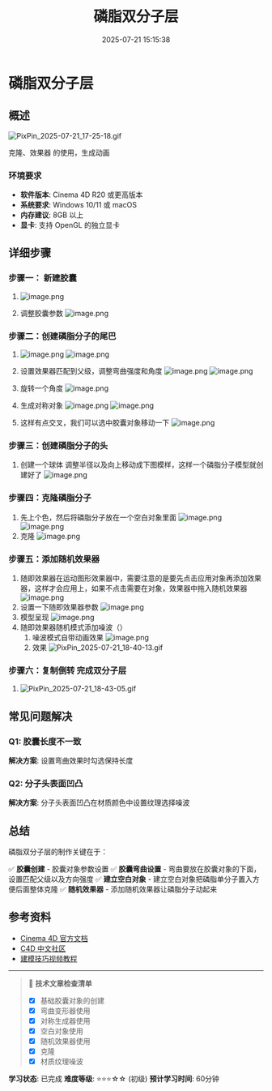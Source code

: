 ﻿---
title: 磷脂双分子层
date: 2025-07-21 15:15:38
tags:
  - C4D
categories:
  - C4D
cover: http://img.upoorcake.cn/upoorcake/006cn0osgy1fg8gm3jb33j30hs0hsmyi.jpg
description:
---

# 磷脂双分子层

## 概述

![PixPin_2025-07-21_17-25-18.gif](http://img.upoorcake.cn/upoorcake/202507211725653.gif)

克隆、效果器 的使用，生成动画

### 环境要求
- **软件版本**: Cinema 4D R20 或更高版本
- **系统要求**: Windows 10/11 或 macOS
- **内存建议**: 8GB 以上
- **显卡**: 支持 OpenGL 的独立显卡

## 详细步骤

### 步骤一：  新建胶囊
1. ![image.png](http://img.upoorcake.cn/upoorcake/202507211727417.png)

2. 调整胶囊参数
	![image.png](http://img.upoorcake.cn/upoorcake/202507211729322.png)

### 步骤二：创建磷脂分子的尾巴
1. 
	![image.png](http://img.upoorcake.cn/upoorcake/202507211730326.png)
	 ![image.png](http://img.upoorcake.cn/upoorcake/202507211731734.png)
2. 设置效果器匹配到父级，调整弯曲强度和角度
	![image.png](http://img.upoorcake.cn/upoorcake/202507211733613.png)
	![image.png](http://img.upoorcake.cn/upoorcake/202507211733362.png)


3. 旋转一个角度
	![image.png](http://img.upoorcake.cn/upoorcake/202507211739303.png)
4. 生成对称对象
	![image.png](http://img.upoorcake.cn/upoorcake/202507211744845.png)
	![image.png](http://img.upoorcake.cn/upoorcake/202507211745989.png)
5. 这样有点交叉，我们可以选中胶囊对象移动一下
	![image.png](http://img.upoorcake.cn/upoorcake/202507211746373.png)
### 步骤三：创建磷脂分子的头

1. 创建一个球体 调整半径以及向上移动成下图模样，这样一个磷脂分子模型就创建好了
	![image.png](http://img.upoorcake.cn/upoorcake/202507211751595.png)
### 步骤四：克隆磷脂分子

1. 先上个色，然后将磷脂分子放在一个空白对象里面 
	![image.png](http://img.upoorcake.cn/upoorcake/202507211806007.png)
	![image.png](http://img.upoorcake.cn/upoorcake/202507211806088.png)
2. 克隆
	![image.png](http://img.upoorcake.cn/upoorcake/202507211808035.png)
### 步骤五：添加随机效果器

1. 随即效果器在运动图形效果器中，需要注意的是要先点击应用对象再添加效果器，这样才会应用上，如果不点击需要在对象，效果器中拖入随机效果器
	![image.png](http://img.upoorcake.cn/upoorcake/202507211826764.png)
2. 设置一下随即效果器参数
	![image.png](http://img.upoorcake.cn/upoorcake/202507211836890.png)
3. 模型呈现
	![image.png](http://img.upoorcake.cn/upoorcake/202507211837490.png)
4. 随即效果器随机模式添加噪波（）
	1. 噪波模式自带动画效果
		![image.png](http://img.upoorcake.cn/upoorcake/202507211839831.png)
	2. 效果
		![PixPin_2025-07-21_18-40-13.gif](http://img.upoorcake.cn/upoorcake/202507211840595.gif)
### 步骤六：复制倒转 完成双分子层
1. ![PixPin_2025-07-21_18-43-05.gif](http://img.upoorcake.cn/upoorcake/202507211843380.gif)

## 常见问题解决

### Q1: 胶囊长度不一致 
**解决方案**: 设置弯曲效果时勾选保持长度

### Q2: 分子头表面凹凸
**解决方案**: 分子头表面凹凸在材质颜色中设置纹理选择噪波

## 总结

磷脂双分子层的制作关键在于：

✅ **胶囊创建** - 胶囊对象参数设置 
✅ **胶囊弯曲设置** - 弯曲要放在胶囊对象的下面，设置匹配父级以及方向强度
✅ **建立空白对象** - 建立空白对象把磷脂单分子置入方便后面整体克隆
✅ **随机效果器** - 添加随机效果器让磷脂分子动起来


## 参考资料

- [Cinema 4D 官方文档](https://help.maxon.net/)
- [C4D 中文社区](https://c4dsky.com/)
- [建模技巧视频教程](https://www.bilibili.com/video/BV1FV411d7bJ/)

---

> 📝 **技术文章检查清单**
> - [x] 基础胶囊对象的创建
> - [x] 弯曲变形器使用
> - [x] 对称生成器使用
> - [x] 空白对象使用
> - [x] 随机效果器使用
> - [x] 克隆
> - [x] 材质纹理噪波

**学习状态**: 已完成
**难度等级**: ⭐⭐⭐☆☆ (初级)
**预计学习时间**: 60分钟

